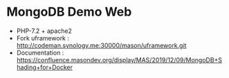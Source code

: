 # MongoDB Demo Web
- PHP-7.2 + apache2
- Fork uframework : http://codeman.synology.me:30000/mason/uframework.git
- Documentation : https://confluence.masondev.org/display/MAS/2019/12/09/MongoDB+Shading+for+Docker